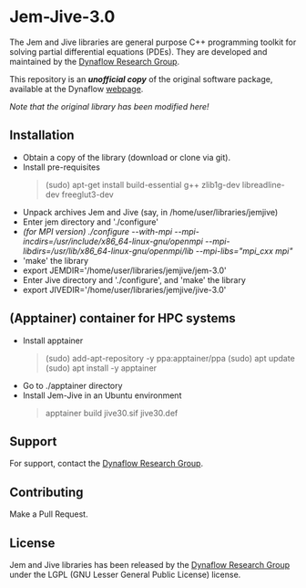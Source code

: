 # Jem-Jive-3.0

The Jem and Jive libraries are general purpose C++ programming toolkit for solving partial differential equations (PDEs). They are developed and maintained by the [Dynaflow Research Group](https://dynaflow.com/).

This repository is an ***unofficial copy*** of the original software package, available at the Dynaflow [webpage](https://software.dynaflow.com/jive/).

*Note that the original library has been modified here!*

## Installation

 - Obtain a copy of the library (download or clone via git).
 - Install pre-requisites
   > (sudo) apt-get install build-essential g++ zlib1g-dev libreadline-dev freeglut3-dev
 - Unpack archives Jem and Jive (say, in /home/user/libraries/jemjive)
  - Enter jem directory and './configure'
  - *(for MPI version)   ./configure --with-mpi --mpi-incdirs=/usr/include/x86_64-linux-gnu/openmpi --mpi-libdirs=/usr/lib/x86_64-linux-gnu/openmpi/lib --mpi-libs="mpi_cxx mpi"*
  - 'make' the library
  - export JEMDIR='/home/user/libraries/jemjive/jem-3.0'
  - Enter Jive directory and './configure', and 'make' the library
  - export JIVEDIR='/home/user/libraries/jemjive/jive-3.0'

## (Apptainer) container for HPC systems

 - Install apptainer
   > (sudo) add-apt-repository -y ppa:apptainer/ppa
     (sudo) apt update
     (sudo) apt install -y apptainer
 - Go to ./apptainer directory
 - Install Jem-Jive in an Ubuntu environment
   > apptainer build jive30.sif jive30.def


## Support
For support, contact the [Dynaflow Research Group](https://dynaflow.com/).

## Contributing
Make a Pull Request.

## License
Jem and Jive libraries has been released by the [Dynaflow Research Group](https://dynaflow.com/) under the LGPL (GNU Lesser General Public License) license.